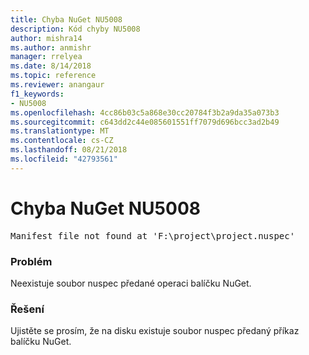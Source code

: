 ```yaml
---
title: Chyba NuGet NU5008
description: Kód chyby NU5008
author: mishra14
ms.author: anmishr
manager: rrelyea
ms.date: 8/14/2018
ms.topic: reference
ms.reviewer: anangaur
f1_keywords:
- NU5008
ms.openlocfilehash: 4cc86b03c5a868e30cc20784f3b2a9da35a073b3
ms.sourcegitcommit: c643dd2c44e085601551ff7079d696bcc3ad2b49
ms.translationtype: MT
ms.contentlocale: cs-CZ
ms.lasthandoff: 08/21/2018
ms.locfileid: "42793561"
---
```

# <a name="nuget-error-nu5008"></a>Chyba NuGet NU5008
<pre>Manifest file not found at 'F:\project\project.nuspec'</pre>

### <a name="issue"></a>Problém

Neexistuje soubor nuspec předané operaci balíčku NuGet.


### <a name="solution"></a>Řešení

Ujistěte se prosím, že na disku existuje soubor nuspec předaný příkaz balíčku NuGet.

